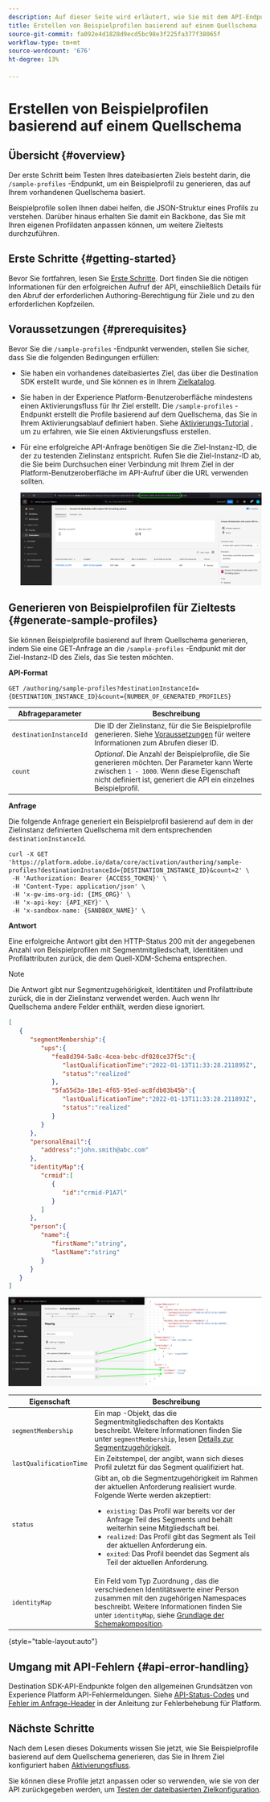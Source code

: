 ```yaml
---
description: Auf dieser Seite wird erläutert, wie Sie mit dem API-Endpunkt /sample-profiles von Destination SDK Beispielprofile generieren können, die auf einem Quellschema basieren. Sie können diese Beispielprofile verwenden, um Ihre dateibasierte Zielkonfiguration zu testen.
title: Erstellen von Beispielprofilen basierend auf einem Quellschema
source-git-commit: fa092e4d1828d9ecd5bc98e3f225fa377f38065f
workflow-type: tm+mt
source-wordcount: '676'
ht-degree: 13%

---
```



# Erstellen von Beispielprofilen basierend auf einem Quellschema

## Übersicht {#overview}

Der erste Schritt beim Testen Ihres dateibasierten Ziels besteht darin, die `/sample-profiles` -Endpunkt, um ein Beispielprofil zu generieren, das auf Ihrem vorhandenen Quellschema basiert.

Beispielprofile sollen Ihnen dabei helfen, die JSON-Struktur eines Profils zu verstehen. Darüber hinaus erhalten Sie damit ein Backbone, das Sie mit Ihren eigenen Profildaten anpassen können, um weitere Zieltests durchzuführen.

## Erste Schritte {#getting-started}

Bevor Sie fortfahren, lesen Sie [Erste Schritte](./getting-started.md). Dort finden Sie die nötigen Informationen für den erfolgreichen Aufruf der API, einschließlich Details für den Abruf der erforderlichen Authoring-Berechtigung für Ziele und zu den erforderlichen Kopfzeilen.

## Voraussetzungen {#prerequisites}

Bevor Sie die `/sample-profiles` -Endpunkt verwenden, stellen Sie sicher, dass Sie die folgenden Bedingungen erfüllen:

* Sie haben ein vorhandenes dateibasiertes Ziel, das über die Destination SDK erstellt wurde, und Sie können es in Ihrem [Zielkatalog](../ui/destinations-workspace.md).
* Sie haben in der Experience Platform-Benutzeroberfläche mindestens einen Aktivierungsfluss für Ihr Ziel erstellt. Die `/sample-profiles` -Endpunkt erstellt die Profile basierend auf dem Quellschema, das Sie in Ihrem Aktivierungsablauf definiert haben. Siehe [Aktivierungs-Tutorial](../ui/activate-batch-profile-destinations.md) , um zu erfahren, wie Sie einen Aktivierungsfluss erstellen.
* Für eine erfolgreiche API-Anfrage benötigen Sie die Ziel-Instanz-ID, die der zu testenden Zielinstanz entspricht. Rufen Sie die Ziel-Instanz-ID ab, die Sie beim Durchsuchen einer Verbindung mit Ihrem Ziel in der Platform-Benutzeroberfläche im API-Aufruf über die URL verwenden sollten.

   ![UI-Bild, das zeigt, wie die Ziel-Instanz-ID von der URL abgerufen wird.](assets/get-destination-instance-id.png)

## Generieren von Beispielprofilen für Zieltests {#generate-sample-profiles}

Sie können Beispielprofile basierend auf Ihrem Quellschema generieren, indem Sie eine GET-Anfrage an die `/sample-profiles` -Endpunkt mit der Ziel-Instanz-ID des Ziels, das Sie testen möchten.

**API-Format**

```http
GET /authoring/sample-profiles?destinationInstanceId={DESTINATION_INSTANCE_ID}&count={NUMBER_OF_GENERATED_PROFILES}
```

| Abfrageparameter | Beschreibung |
| -------- | ----------- |
| `destinationInstanceId` | Die ID der Zielinstanz, für die Sie Beispielprofile generieren. Siehe [Voraussetzungen](#prerequisites) für weitere Informationen zum Abrufen dieser ID. |
| `count` | *Optional*. Die Anzahl der Beispielprofile, die Sie generieren möchten. Der Parameter kann Werte zwischen `1 - 1000`. Wenn diese Eigenschaft nicht definiert ist, generiert die API ein einzelnes Beispielprofil. |

**Anfrage**

Die folgende Anfrage generiert ein Beispielprofil basierend auf dem in der Zielinstanz definierten Quellschema mit dem entsprechenden `destinationInstanceId`.

```shell
curl -X GET 'https://platform.adobe.io/data/core/activation/authoring/sample-profiles?destinationInstanceId={DESTINATION_INSTANCE_ID}&count=2' \
 -H 'Authorization: Bearer {ACCESS_TOKEN}' \
 -H 'Content-Type: application/json' \
 -H 'x-gw-ims-org-id: {IMS_ORG}' \
 -H 'x-api-key: {API_KEY}' \
 -H 'x-sandbox-name: {SANDBOX_NAME}' \
```

**Antwort**

Eine erfolgreiche Antwort gibt den HTTP-Status 200 mit der angegebenen Anzahl von Beispielprofilen mit Segmentmitgliedschaft, Identitäten und Profilattributen zurück, die dem Quell-XDM-Schema entsprechen.

>[!NOTE]
>
> Die Antwort gibt nur Segmentzugehörigkeit, Identitäten und Profilattribute zurück, die in der Zielinstanz verwendet werden. Auch wenn Ihr Quellschema andere Felder enthält, werden diese ignoriert.

```json
[
   {
      "segmentMembership":{
         "ups":{
            "fea8d394-5a8c-4cea-bebc-df020ce37f5c":{
               "lastQualificationTime":"2022-01-13T11:33:28.211895Z",
               "status":"realized"
            },
            "5fa55d3a-18e1-4f65-95ed-ac8fdb03b45b":{
               "lastQualificationTime":"2022-01-13T11:33:28.211893Z",
               "status":"realized"
            }
         }
      },
      "personalEmail":{
         "address":"john.smith@abc.com"
      },
      "identityMap":{
         "crmid":[
            {
               "id":"crmid-P1A7l"
            }
         ]
      },
      "person":{
         "name":{
            "firstName":"string",
            "lastName":"string"
         }
      }
   }
]
```

![Bild, das die Zuordnung von der Benutzeroberfläche zu den Feldern aus der API-Antwort anzeigt.](assets/sample-api-response-mapping.png)

| Eigenschaft | Beschreibung |
| -------- | ----------- |
| `segmentMembership` | Ein map -Objekt, das die Segmentmitgliedschaften des Kontakts beschreibt. Weitere Informationen finden Sie unter `segmentMembership`, lesen [Details zur Segmentzugehörigkeit](../../xdm/field-groups/profile/segmentation.md). |
| `lastQualificationTime` | Ein Zeitstempel, der angibt, wann sich dieses Profil zuletzt für das Segment qualifiziert hat. |
| `status` | Gibt an, ob die Segmentzugehörigkeit im Rahmen der aktuellen Anforderung realisiert wurde. Folgende Werte werden akzeptiert: <ul><li>`existing`: Das Profil war bereits vor der Anfrage Teil des Segments und behält weiterhin seine Mitgliedschaft bei.</li><li>`realized`: Das Profil gibt das Segment als Teil der aktuellen Anforderung ein.</li><li>`exited`: Das Profil beendet das Segment als Teil der aktuellen Anforderung.</li></ul> |
| `identityMap` | Ein Feld vom Typ Zuordnung , das die verschiedenen Identitätswerte einer Person zusammen mit den zugehörigen Namespaces beschreibt. Weitere Informationen finden Sie unter `identityMap`, siehe [Grundlage der Schemakomposition](../../xdm/schema/composition.md#identityMap). |

{style=&quot;table-layout:auto&quot;}

## Umgang mit API-Fehlern {#api-error-handling}

Destination SDK-API-Endpunkte folgen den allgemeinen Grundsätzen von Experience Platform API-Fehlermeldungen. Siehe [API-Status-Codes](../../landing/troubleshooting.md#api-status-codes) und [Fehler im Anfrage-Header](../../landing/troubleshooting.md#request-header-errors) in der Anleitung zur Fehlerbehebung für Platform.

## Nächste Schritte

Nach dem Lesen dieses Dokuments wissen Sie jetzt, wie Sie Beispielprofile basierend auf dem Quellschema generieren, das Sie in Ihrem Ziel konfiguriert haben [Aktivierungsfluss](../ui/activate-batch-profile-destinations.md).

Sie können diese Profile jetzt anpassen oder so verwenden, wie sie von der API zurückgegeben werden, um [Testen der dateibasierten Zielkonfiguration](file-based-destination-testing-api.md).